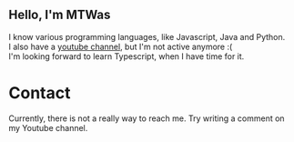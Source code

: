 ## Hello, I'm MTWas
I know various programming languages, like Javascript, Java and Python.  
I also have a [youtube channel](https://www.youtube.com/channel/UCf2vG8iZDf77fJN7MCdt2KQ), but I'm not active anymore :(  
I'm looking forward to learn Typescript, when I have time for it.  
# Contact
Currently, there is not a really way to reach me. Try writing a comment on my Youtube channel.
